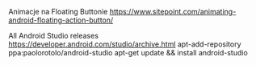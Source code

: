 Animacje na Floating Buttonie
https://www.sitepoint.com/animating-android-floating-action-button/


All Android Studio releases
https://developer.android.com/studio/archive.html
apt-add-repository ppa:paolorotolo/android-studio
apt-get update && install android-studio
